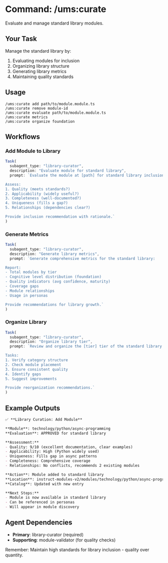 # Command: /ums:curate

Evaluate and manage standard library modules.

## Your Task

Manage the standard library by:
1. Evaluating modules for inclusion
2. Organizing library structure
3. Generating library metrics
4. Maintaining quality standards

## Usage

```
/ums:curate add path/to/module.module.ts
/ums:curate remove module-id
/ums:curate evaluate path/to/module.module.ts
/ums:curate metrics
/ums:curate organize foundation
```

## Workflows

### Add Module to Library

```typescript
Task(
  subagent_type: "library-curator",
  description: "Evaluate module for standard library",
  prompt: `Evaluate the module at [path] for standard library inclusion.

Assess:
1. Quality (meets standards?)
2. Applicability (widely useful?)
3. Completeness (well-documented?)
4. Uniqueness (fills a gap?)
5. Relationships (dependencies clear?)

Provide inclusion recommendation with rationale.`
)
```

### Generate Metrics

```typescript
Task(
  subagent_type: "library-curator",
  description: "Generate library metrics",
  prompt: `Generate comprehensive metrics for the standard library:

Report:
- Total modules by tier
- Cognitive level distribution (foundation)
- Quality indicators (avg confidence, maturity)
- Coverage gaps
- Module relationships
- Usage in personas

Provide recommendations for library growth.`
)
```

### Organize Library

```typescript
Task(
  subagent_type: "library-curator",
  description: "Organize library tier",
  prompt: `Review and organize the [tier] tier of the standard library.

Tasks:
1. Verify category structure
2. Check module placement
3. Ensure consistent quality
4. Identify gaps
5. Suggest improvements

Provide reorganization recommendations.`
)
```

## Example Outputs

```markdown
✅ **Library Curation: Add Module**

**Module**: technology/python/async-programming
**Evaluation**: APPROVED for standard library

**Assessment:**
- Quality: 9/10 (excellent documentation, clear examples)
- Applicability: High (Python widely used)
- Uniqueness: Fills gap in async patterns
- Completeness: Comprehensive coverage
- Relationships: No conflicts, recommends 2 existing modules

**Action**: Module added to standard library
**Location**: instruct-modules-v2/modules/technology/python/async-programming.module.ts
**Catalog**: Updated with new entry

**Next Steps:**
- Module is now available in standard library
- Can be referenced in personas
- Will appear in module discovery
```

## Agent Dependencies

- **Primary**: library-curator (required)
- **Supporting**: module-validator (for quality checks)

Remember: Maintain high standards for library inclusion - quality over quantity.
